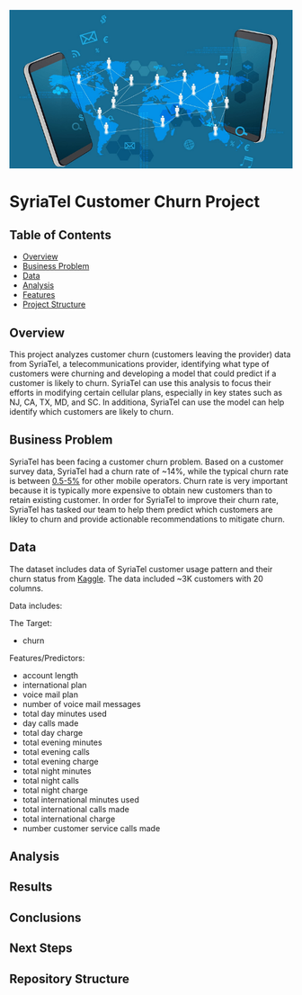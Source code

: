 ![mobile_network](./images/mobile_network.png)

# SyriaTel Customer Churn Project

## Table of Contents
* [Overview](#overview)
* [Business Problem](#business-problem)
* [Data](#data-sources-and-understanding)
* [Analysis](#analysis)
* [Features](#features)
* [Project Structure](#project-structure)


## Overview
This project analyzes customer churn (customers leaving the provider) data from SyriaTel, a telecommunications provider, identifying what type of customers were churning and developing a model that could predict if a customer is likely to churn. SyriaTel can use this analysis to focus their efforts in modifying certain cellular plans, especially in key states such as NJ, CA, TX, MD, and SC. In additiona, SyriaTel can use the model can help identify which customers are likely to churn.

## Business Problem
SyriaTel has been facing a customer churn problem. Based on a customer survey data, SyriaTel had a churn rate of ~14%, while the typical churn rate is between [0.5-5%](https://stlpartners.com/research/telco-economics-mobile-churn-rates-and-reduction-strategies/) for other mobile operators. Churn rate is very important because it is typically more expensive to obtain new customers than to retain existing customer. In order for SyriaTel to improve their churn rate, SyriaTel has tasked our team to help them predict which customers are likley to churn and provide actionable recommendations to mitigate churn.

## Data 

The dataset includes data of SyriaTel customer usage pattern and their churn status from [Kaggle](https://www.kaggle.com/becksddf/churn-in-telecoms-dataset). The data included ~3K customers with 20 columns.

Data includes:

The Target:
* churn

Features/Predictors:
* account length
* international plan
* voice mail plan
* number of voice mail messages
* total day minutes used
* day calls made
* total day charge
* total evening minutes
* total evening calls
* total evening charge
* total night minutes
* total night calls
* total night charge
* total international minutes used
* total international calls made
* total international charge
* number customer service calls made

## Analysis

## Results

## Conclusions

## Next Steps

## Repository Structure
